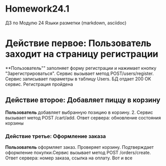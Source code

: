 # Homework24.1
ДЗ по Модулю 24 Языки разметки (markdown, asciidoc)
# Действие первое: Пользователь заходит на страницу регистрации

**Пользователь"" заполняет форму регистрации и нажимает кнопку "Зарегистрироваться". Сервис вызывает метод POST/users/register. Сервис записывает параметры в таблицу Users. БД отдает 200 OK сервис. Регистрация пройдена

## Действие второе: Добавляет пиццу в корзину

**Пользователь** добавляет выбранную позицию в корзину. 2.	Сервис вызывает метод POST /cart/add. Ответ сервера: обновление состояния корзины

### Действие третье: Оформление заказа

**Пользователь** оформляет заказ. Проверяет корзину. Подтверждает оформление покупки.Сервис вызывает метод POST /orders/create. Ответ сервера: номер заказа, ссылка на оплату. Вот и все
